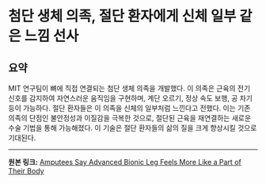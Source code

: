 # 첨단 생체 의족, 절단 환자에게 신체 일부 같은 느낌 선사

## 요약
MIT 연구팀이 뼈에 직접 연결되는 첨단 생체 의족을 개발했다.  이 의족은 근육의 전기 신호를 감지하여 자연스러운 움직임을 구현하며, 계단 오르기, 정상 속도 보행, 공 차기 등이 가능하다.  절단 환자들은 이 의족을 신체의 일부처럼 느낀다고 전했다.  이는 기존 의족의 단점인 불안정성과 이질감을 극복한 것으로,  절단된 근육을 재연결하는 새로운 수술 기법을 통해 가능해졌다.  이 기술은 절단 환자들의 삶의 질을 크게 향상시킬 것으로 기대된다.

---

**원본 링크:** [Amputees Say Advanced Bionic Leg Feels More Like a Part of Their Body](https://singularityhub.com/2025/07/14/amputees-with-bionic-leg-say-it-feels-more-like-a-part-of-their-body/)
